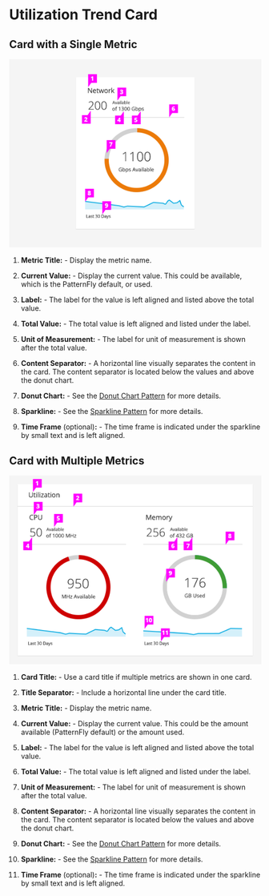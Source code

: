 # Utilization Trend Card

## Card with a Single Metric
![Single Metric Card](img/single-metric-utilization-card-callout.jpg)

  1. **Metric Title:**
    - Display the metric name.

  1. **Current Value:**
    - Display the current value. This could be available, which is the PatternFly default, or used.

  1. **Label:**
    - The label for the value is left aligned and listed above the total value.

  1. **Total Value:**
    - The total value is left aligned and listed under the label.

  1. **Unit of Measurement:**
    - The label for unit of measurement is shown after the total value.

  1. **Content Separator:**
    - A horizontal line visually separates the content in the card. The content separator is located below the values and above the donut chart.

  1. **Donut Chart:**
    - See the [Donut Chart Pattern](https://www.patternfly.org/pattern-library/data-visualization/donut-chart/) for more details.

  1. **Sparkline:**
    - See the [Sparkline Pattern](https://www.patternfly.org/pattern-library/data-visualization/sparkline/) for more details.

  1. **Time Frame** (optional)**:**
    - The time frame is indicated under the sparkline by small text and is left aligned.

## Card with Multiple Metrics
![Multiple Metrics Card](img/multi-metric-utilization-card-callout.jpg)

  1. **Card Title:**
    - Use a card title if multiple metrics are shown in one card.

  1. **Title Separator:**
    - Include a horizontal line under the card title.

  1. **Metric Title:**
    - Display the metric name.

  1. **Current Value:**
    - Display the current value. This could be the amount available (PatternFly default) or the amount used.

  1. **Label:**
    - The label for the value is left aligned and listed above the total value.

  1. **Total Value:**
    - The total value is left aligned and listed under the label.

  1. **Unit of Measurement:**
    - The label for unit of measurement is shown after the total value.

  1. **Content Separator:**
    - A horizontal line visually separates the content in the card. The content separator is located below the values and above the donut chart.

  1. **Donut Chart:**
    - See the [Donut Chart Pattern](https://www.patternfly.org/pattern-library/data-visualization/donut-chart/) for more details.

  1. **Sparkline:**
    - See the [Sparkline Pattern](https://www.patternfly.org/pattern-library/data-visualization/sparkline/) for more details.

  1. **Time Frame** (optional)**:**
    - The time frame is indicated under the sparkline by small text and is left aligned.
